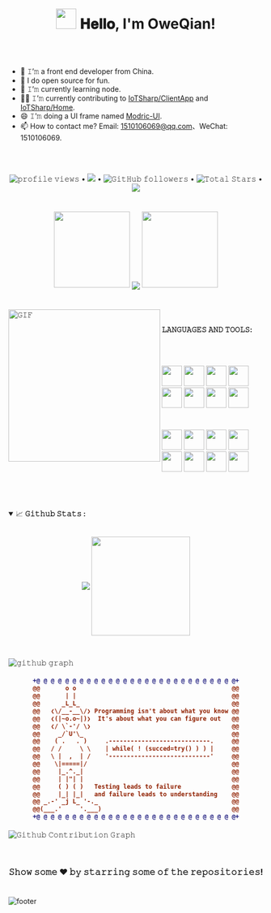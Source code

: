 <h1 align="center">
  <img src="GIF/Hi.gif" width="40px" />
  𝐇𝐞𝐥𝐥𝐨, I'm OweQian!
</h1>

<br/>
<br/>

- 🔭 𝙸’𝚖 a front end developer from China.
- 🌱 I do open source for fun.
- 👯 𝙸’𝚖 currently learning node.
- 🧑‍💻 𝙸’𝚖 currently contributing to <a href="https://github.com/IoTSharp/ClientApp">IoTSharp/ClientApp</a> and <a href="https://github.com/IoTSharp/Home">IoTSharp/Home</a>.
- 😄 𝙸’𝚖 doing a UI frame named <a href="https://github.com/OweQian/Modric-UI">Modric-UI</a>.
- 📫 How to contact me? Email: 1510106069@qq.com、WeChat: 1510106069.

<br/>
<br/>


<p align="center">
<img src="https://gpvc.arturio.dev/OweQian" alt="𝚙𝚛𝚘𝚏𝚒𝚕𝚎 𝚟𝚒𝚎𝚠𝚜"> •
  <a href="https://user-badge.committers.top/india_private/OweQian"><img src="https://user-badge.committers.top/india_private/OweQian.svg"></a> •
  <img alt="𝙶𝚒𝚝𝙷𝚞𝚋 𝚏𝚘𝚕𝚕𝚘𝚠𝚎𝚛𝚜" src="https://img.shields.io/github/followers/OweQian?label=Followers&style=social"> •
  <img src="https://img.shields.io/github/stars/OweQian?label=Stars" alt="𝚃𝚘𝚝𝚊𝚕 𝚂𝚝𝚊𝚛𝚜"> •
  <a href="https://github.com/sponsors/OweQian"><img src="https://img.shields.io/static/v1?label=Sponsor&message=%E2%9D%A4&logo=GitHub&color=%23fe8e86"/></a>
</p>

#

<p align="center">
  <img height="150" width="150" src="WEBP/left.webp">
  <img align="center" src="https://github-readme-streak-stats.herokuapp.com/?user=OweQian&theme=dark&hide_border=true"/>
  <img height="150" width="150" src="WEBP/right.webp">
</p>

#

<img align="left" height="300px" width="300px" alt="𝙶𝙸𝙵" src="https://camo.githubusercontent.com/3b7c592ede97b6138ffd4b1cc1541c2f3b11fd39/687474703a2f2f33312e6d656469612e74756d626c722e636f6d2f31376665613932306666333665663466356238373764353231366137616164392f74756d626c725f6d6f39786a65387a5a34317163626975666f315f313238302e676966"/>
<br/>

**𝙻𝙰𝙽𝙶𝚄𝙰𝙶𝙴𝚂 𝙰𝙽𝙳 𝚃𝙾𝙾𝙻𝚂:**  

<br/>
<br/>

<code><img height="40" width="40" src="https://skillicons.dev/icons?i=html"></code>
<code><img height="40" width="40" src="https://skillicons.dev/icons?i=css"></code>
<code><img height="40" width="40" src="https://skillicons.dev/icons?i=sass"></code>
<code><img height="40" width="40" src="https://skillicons.dev/icons?i=js"></code>
<code><img height="40" width="40" src="https://skillicons.dev/icons?i=ts"></code>
<code><img height="40" width="40" src="https://skillicons.dev/icons?i=nodejs"></code>
<code><img height="40" width="40" src="https://skillicons.dev/icons?i=react"></code>
<code><img height="40" width="40" src="https://skillicons.dev/icons?i=vue"></code>

#

<code><img height="40" width="40" src="https://skillicons.dev/icons?i=cpp"></code>
<code><img height="40" width="40" src="https://skillicons.dev/icons?i=electron"></code>
<code><img height="40" width="40" src="https://skillicons.dev/icons?i=jest"></code>
<code><img height="40" width="40" src="https://skillicons.dev/icons?i=nestjs"></code>
<code><img height="40" width="40" src="https://skillicons.dev/icons?i=nextjs"></code>
<code><img height="40" width="40" src="https://skillicons.dev/icons?i=nginx"></code>
<code><img height="40" width="40" src="https://skillicons.dev/icons?i=webpack"></code>
<code><img height="40" width="40" src="https://skillicons.dev/icons?i=vite"></code>

<br/>

#

<details open="">
<summary>
  <g-emoji class="g-emoji" alias="chart_with_upwards_trend" fallback-src="https://github.githubassets.com/images/icons/emoji/unicode/1f4c8.png">📈</g-emoji>
  <strong>𝙶𝚒𝚝𝚑𝚞𝚋 𝚂𝚝𝚊𝚝𝚜 : </strong>
</summary>
<br/>

<p align="center">
    <img align="center" src="https://github-readme-stats.vercel.app/api?username=OweQian&show_icons=true&hide_border=true&title_color=94b4a4&amp&icon_color=FFFFFF&amp&text_color=FFFFFF&amp&bg_color=000000&count_private=true&include_all_commits=true"/>
    <img align="center" height="195px" src="https://github-readme-stats.vercel.app/api/top-langs/?username=OweQian&text_color=FFFFFF&bg_color=000000&title_color=94b4a4&langs_count=15&layout=compact&hide_border=true" />
</p>
</details>
<br/>

![𝚐𝚒𝚝𝚑𝚞𝚋 𝚐𝚛𝚊𝚙𝚑](https://github-readme-activity-graph.cyclic.app/graph?username=OweQian&theme=react-dark&hide_border=true&area=true)

<h4 align="center">
  
```diff
+@ @ @ @ @ @ @ @ @ @ @ @ @ @ @ @ @ @ @ @ @ @ @ @ @ @ @ @+
@@       o o                                           @@
@@       | |                                           @@
@@      _L_L_                                          @@
@@   ❮\/__-__\/❯ Programming isn't about what you know @@
@@   ❮(|~o.o~|)❯  It's about what you can figure out   @@
@@   ❮/ \`-'/ \❯                                       @@
@@     _/`U'\_                                         @@
@@    ( .   . )     .----------------------------.     @@
@@   / /     \ \    | while( ! (succed=try() ) ) |     @@
@@   \ |  ,  | /    '----------------------------'     @@
@@    \|=====|/                                        @@
@@     |_.^._|                                         @@
@@     | |"| |                                         @@
@@     ( ) ( )   Testing leads to failure              @@
@@     |_| |_|   and failure leads to understanding    @@
@@ _.-' _j L_ '-._                                     @@
@@(___.'     '.___)                                    @@
+@ @ @ @ @ @ @ @ @ @ @ @ @ @ @ @ @ @ @ @ @ @ @ @ @ @ @ @+
```

</h4>  
  
![𝙶𝚒𝚝𝚑𝚞𝚋 𝙲𝚘𝚗𝚝𝚛𝚒𝚋𝚞𝚝𝚒𝚘𝚗 𝙶𝚛𝚊𝚙𝚑](github-contribution-grid-snake.svg)

<br/>

<div align="center">

### 𝚂𝚑𝚘𝚠 𝚜𝚘𝚖𝚎 ❤️ 𝚋𝚢 𝚜𝚝𝚊𝚛𝚛𝚒𝚗𝚐 𝚜𝚘𝚖𝚎 𝚘𝚏 𝚝𝚑𝚎 𝚛𝚎𝚙𝚘𝚜𝚒𝚝𝚘𝚛𝚒𝚎𝚜!

</div>

#

![footer](WEBP/footer.webp)
